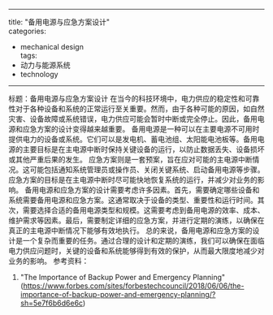 
---  
title: "备用电源与应急方案设计"  
categories:  
  - mechanical design  
tags: 
  - 动力与能源系统 
  - technology  
---  

标题：备用电源与应急方案设计 
在当今的科技环境中，电力供应的稳定性和可靠性对于各种设备和系统的正常运行至关重要。然而，由于各种可能的原因，如自然灾害、设备故障或系统错误，电力供应可能会暂时中断或完全停止。因此，备用电源和应急方案的设计变得越来越重要。 
备用电源是一种可以在主要电源不可用时提供电力的设备或系统。它们可以是发电机、蓄电池组、太阳能电池板等。备用电源的主要目标是在主电源中断时保持关键设备的运行，以防止数据丢失、设备损坏或其他严重后果的发生。 
应急方案则是一套预案，旨在应对可能的主电源中断情况。这可能包括通知系统管理员或操作员、关闭关键系统、启动备用电源等步骤。应急方案的目标是在主电源中断时尽可能快地恢复系统的运行，并减少对业务的影响。 
备用电源和应急方案的设计需要考虑许多因素。首先，需要确定哪些设备和系统需要备用电源和应急方案。这通常取决于设备的类型、重要性和运行时间。其次，需要选择合适的备用电源类型和规模。这需要考虑到备用电源的效率、成本、维护需求等因素。最后，需要制定详细的应急方案，并进行定期的演练，以确保在真正的主电源中断情况下能够有效地执行。 
总的来说，备用电源和应急方案的设计是一个复杂而重要的任务。通过合理的设计和定期的演练，我们可以确保在面临电力供应问题时，关键的设备和系统能够得到有效的保护，从而最大限度地减少对业务的影响。 
参考资料： 
1. "The Importance of Backup Power and Emergency Planning" (https://www.forbes.com/sites/forbestechcouncil/2018/06/06/the-importance-of-backup-power-and-emergency-planning/?sh=5e7f6b6d6e6c) 
